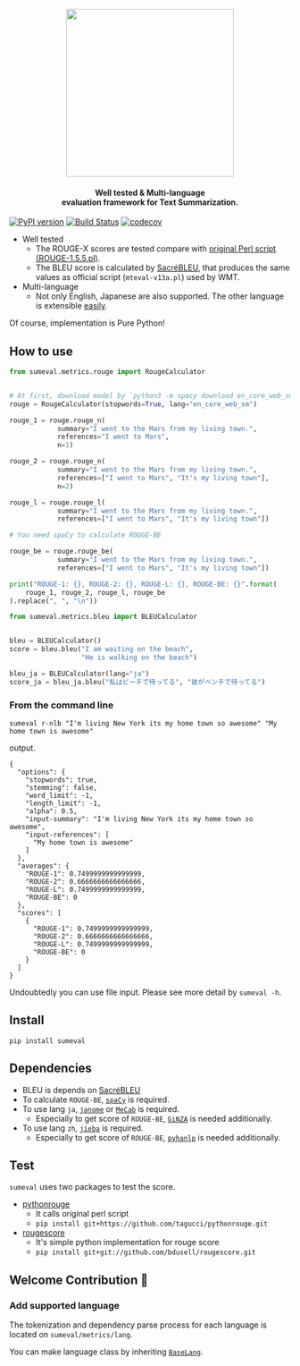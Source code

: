 <p align="center">
  <img src="https://github.com/chakki-works/sumeval/raw/master/doc/top.png" width="300px">

  <h4 align="center">
    Well tested & Multi-language<br/>
    evaluation framework for Text Summarization.
  </h4>
</p>

[![PyPI version](https://badge.fury.io/py/sumeval.svg)](https://badge.fury.io/py/sumeval)
[![Build Status](https://travis-ci.org/chakki-works/sumeval.svg?branch=master)](https://travis-ci.org/chakki-works/sumeval)
[![codecov](https://codecov.io/gh/chakki-works/sumeval/branch/master/graph/badge.svg)](https://codecov.io/gh/chakki-works/sumeval)


* Well tested
  * The ROUGE-X scores are tested compare with [original Perl script (ROUGE-1.5.5.pl)](https://github.com/summanlp/evaluation).
  * The BLEU score is calculated by [SacréBLEU](https://github.com/mjpost/sacrebleu), that produces the same values as official script (`mteval-v13a.pl`) used by WMT.
* Multi-language
  * Not only English, Japanese are also supported. The other language is extensible [easily](https://github.com/chakki-works/sumeval#welcome-contribution-tada).

Of course, implementation is Pure Python!

## How to use

```py
from sumeval.metrics.rouge import RougeCalculator


# At first, download model by `python3 -m spacy download en_core_web_sm`
rouge = RougeCalculator(stopwords=True, lang="en_core_web_sm")

rouge_1 = rouge.rouge_n(
            summary="I went to the Mars from my living town.",
            references="I went to Mars",
            n=1)

rouge_2 = rouge.rouge_n(
            summary="I went to the Mars from my living town.",
            references=["I went to Mars", "It's my living town"],
            n=2)

rouge_l = rouge.rouge_l(
            summary="I went to the Mars from my living town.",
            references=["I went to Mars", "It's my living town"])

# You need spaCy to calculate ROUGE-BE

rouge_be = rouge.rouge_be(
            summary="I went to the Mars from my living town.",
            references=["I went to Mars", "It's my living town"])

print("ROUGE-1: {}, ROUGE-2: {}, ROUGE-L: {}, ROUGE-BE: {}".format(
    rouge_1, rouge_2, rouge_l, rouge_be
).replace(", ", "\n"))
```

```py
from sumeval.metrics.bleu import BLEUCalculator


bleu = BLEUCalculator()
score = bleu.bleu("I am waiting on the beach",
                  "He is walking on the beach")

bleu_ja = BLEUCalculator(lang="ja")
score_ja = bleu_ja.bleu("私はビーチで待ってる", "彼がベンチで待ってる")
```

### From the command line

```
sumeval r-nlb "I'm living New York its my home town so awesome" "My home town is awesome"
```

output.

```
{
  "options": {
    "stopwords": true,
    "stemming": false,
    "word_limit": -1,
    "length_limit": -1,
    "alpha": 0.5,
    "input-summary": "I'm living New York its my home town so awesome",
    "input-references": [
      "My home town is awesome"
    ]
  },
  "averages": {
    "ROUGE-1": 0.7499999999999999,
    "ROUGE-2": 0.6666666666666666,
    "ROUGE-L": 0.7499999999999999,
    "ROUGE-BE": 0
  },
  "scores": [
    {
      "ROUGE-1": 0.7499999999999999,
      "ROUGE-2": 0.6666666666666666,
      "ROUGE-L": 0.7499999999999999,
      "ROUGE-BE": 0
    }
  ]
}
```

Undoubtedly you can use file input. Please see more detail by `sumeval -h`.

## Install

```
pip install sumeval
```

## Dependencies

* BLEU is depends on [SacréBLEU](https://github.com/awslabs/sockeye/tree/master/contrib/sacrebleu)
* To calculate `ROUGE-BE`, [`spaCy`](https://github.com/explosion/spaCy) is required.
* To use lang `ja`, [`janome`](https://github.com/mocobeta/janome) or [`MeCab`](https://github.com/taku910/mecab) is required.
  * Especially to get score of `ROUGE-BE`, [`GiNZA`](https://github.com/megagonlabs/ginza) is needed additionally.
* To use lang `zh`, [`jieba`](https://github.com/fxsjy/jieba) is required.
  * Especially to get score of `ROUGE-BE`, [`pyhanlp`](https://github.com/hankcs/pyhanlp) is needed additionally.

## Test

`sumeval` uses two packages to test the score.

* [pythonrouge](https://github.com/tagucci/pythonrouge)
  * It calls original perl script
  * `pip install git+https://github.com/tagucci/pythonrouge.git`
* [rougescore](https://github.com/bdusell/rougescore)
  * It's simple python implementation for rouge score
  * `pip install git+git://github.com/bdusell/rougescore.git`

## Welcome Contribution :tada:

### Add supported language

The tokenization and dependency parse process for each language is located on `sumeval/metrics/lang`.

You can make language class by inheriting [`BaseLang`](https://github.com/chakki-works/sumeval/blob/master/sumeval/metrics/lang/base_lang.py).
